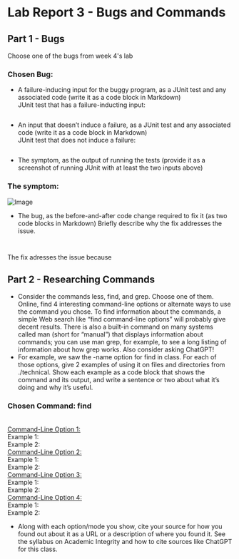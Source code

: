 # Lab Report 3 - Bugs and Commands
## Part 1 - Bugs
Choose one of the bugs from week 4's lab
### Chosen Bug: 
- A failure-inducing input for the buggy program, as a JUnit test and any associated code (write it as a code block in Markdown)
<br>JUnit test that has a failure-inducting input:
``` java

```
- An input that doesn’t induce a failure, as a JUnit test and any associated code (write it as a code block in Markdown)
<br>JUnit test that does not induce a failure: 
``` java

```
- The symptom, as the output of running the tests (provide it as a screenshot of running JUnit with at least the two inputs above)
### The symptom:
![Image]()
- The bug, as the before-and-after code change required to fix it (as two code blocks in Markdown)
Briefly describe why the fix addresses the issue.
``` java

```

``` java

```
The fix adresses the issue because 
## Part 2 - Researching Commands
- Consider the commands less, find, and grep. Choose one of them. Online, find 4 interesting command-line options or alternate ways to use the command you chose. To find information about the commands, a simple Web search like “find command-line options” will probably give decent results. There is also a built-in command on many systems called man (short for “manual”) that displays information about commands; you can use man grep, for example, to see a long listing of information about how grep works. Also consider asking ChatGPT!
- For example, we saw the -name option for find in class. For each of those options, give 2 examples of using it on files and directories from ./technical. Show each example as a code block that shows the command and its output, and write a sentence or two about what it’s doing and why it’s useful.
### Chosen Command: find
<br><u>Command-Line Option 1:</u>
<br>Example 1:
<br>Example 2:
<br><u>Command-Line Option 2:</u>
<br>Example 1:
<br>Example 2:
<br><u>Command-Line Option 3:</u>
<br>Example 1:
<br>Example 2:
<br><u>Command-Line Option 4:</u>
<br>Example 1:
<br>Example 2:
- Along with each option/mode you show, cite your source for how you found out about it as a URL or a description of where you found it. See the syllabus on Academic Integrity and how to cite sources like ChatGPT for this class.
